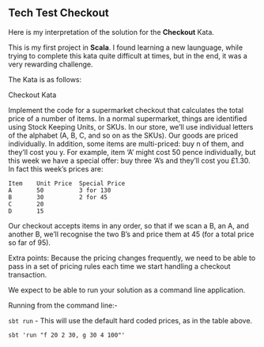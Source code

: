 ## Tech Test Checkout

Here is my interpretation of the solution for the **Checkout** Kata.

This is my first project in **Scala**. I found learning a new launguage, while trying to complete this kata quite difficult at times, but in the end, it was a very rewarding challenge.

The Kata is as follows:

Checkout Kata

Implement the code for a supermarket checkout that calculates the total price of a number of items. In a normal supermarket, things are identified using Stock Keeping Units, or SKUs. In our store, we’ll use individual letters of the alphabet (A, B, C, and so on as the SKUs). Our goods are priced individually. In addition, some items are multi-priced: buy n of them, and they’ll cost you y. For example, item ‘A’ might cost 50 pence individually, but this week we have a special offer: buy three ‘A’s and they’ll cost you £1.30. In fact this week’s prices are:

```
Item    Unit Price  Special Price
A       50          3 for 130
B       30          2 for 45
C       20
D       15
```

Our checkout accepts items in any order, so that if we scan a B, an A, and another B, we’ll recognise the two B’s and price them at 45 (for a total price so far of 95). 

Extra points: Because the pricing changes frequently, we need to be able to pass in a set of pricing rules each time we start handling a checkout transaction.

We expect to be able to run your solution as a command line application.

Running from the command line:-

`sbt run` - This will use the default hard coded prices, as in the table above.

`sbt 'run "f 20 2 30, g 30 4 100"'`

